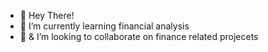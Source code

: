 - 👋 Hey There!
- 🌱 I’m currently learning financial analysis
- 💞️ & I’m looking to collaborate on finance related projecets
